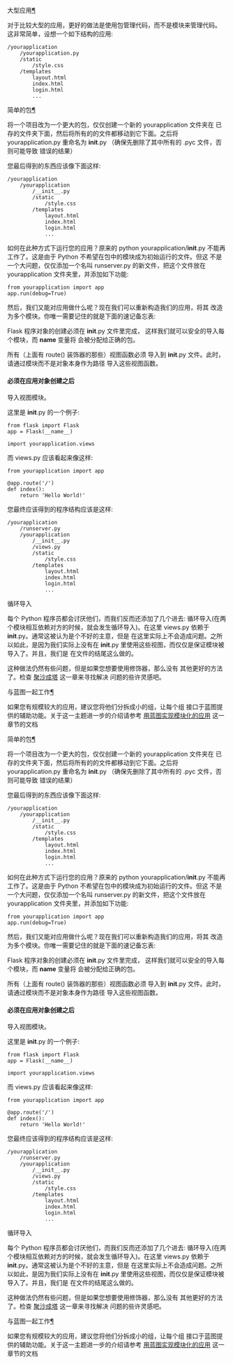 
<span id="larger-applications" ></span>
大型应用[¶](#larger-applications)

对于比较大型的应用，更好的做法是使用包管理代码，而不是模块来管理代码。
这非常简单，设想一个如下结构的应用:




```
/yourapplication
    /yourapplication.py
    /static
        /style.css
    /templates
        layout.html
        index.html
        login.html
        ...

```






<span id="id2" ></span>
简单的包[¶](#id2)

将一个项目改为一个更大的包，仅仅创建一个新的 yourapplication 文件夹在
已存的文件夹下面，然后将所有的的文件都移动到它下面。之后将 yourapplication.py
重命名为 __init__.py （确保先删除了其中所有的 .pyc 文件，否则可能导致
错误的结果）


您最后得到的东西应该像下面这样:




```
/yourapplication
    /yourapplication
        /__init__.py
        /static
            /style.css
        /templates
            layout.html
            index.html
            login.html
            ...

```






如何在此种方式下运行您的应用？原来的 python yourapplication/__init__.py
不能再工作了。这是由于 Python 不希望在包中的模块成为初始运行的文件。但这
不是一个大问题，仅仅添加一个名叫 runserver.py 的新文件，把这个文件放在
yourapplication 文件夹里，并添加如下功能:




```
from yourapplication import app
app.run(debug=True)

```






然后，我们又能对应用做什么呢？现在我们可以重新构造我们的应用，将其
改造为多个模块。你唯一需要记住的就是下面的速记备忘表:




Flask 程序对象的创建必须在 __init__.py 文件里完成，
这样我们就可以安全的导入每个模块，而 __name__ 变量将
会被分配给正确的包。

所有（上面有 route() 装饰器的那些）视图函数必须
导入到 __init__.py 文件。此时，请通过模块而不是对象本身作为路径
导入这些视图函数。

#### 必须在应用对象创建之后

 导入视图模块。


这里是 __init__.py 的一个例子:




```
from flask import Flask
app = Flask(__name__)

import yourapplication.views

```






而 views.py 应该看起来像这样:




```
from yourapplication import app

@app.route('/')
def index():
    return 'Hello World!'

```






您最终应该得到的程序结构应该是这样:




```
/yourapplication
    /runserver.py
    /yourapplication
        /__init__.py
        /views.py
        /static
            /style.css
        /templates
            layout.html
            index.html
            login.html
            ...

```







循环导入


每个 Python 程序员都会讨厌他们，而我们反而还添加了几个进去:
循环导入(在两个模块相互依赖对方的时候，就会发生循环导入)。在这里
views.py 依赖于 __init__.py。通常这被认为是个不好的主意，但是
在这里实际上不会造成问题。之所以如此，是因为我们实际上没有在
__init__.py 里使用这些视图，而仅仅是保证模块被导入了。并且，我们是
在文件的结尾这么做的。


这种做法仍然有些问题，但是如果您想要使用修饰器，那么没有
其他更好的方法了。检查 [聚沙成塔](http://docs.pythontab.com/flask/flask0.10/patterns/../becomingbig.html#becomingbig) 这一章来寻找解决
问题的些许灵感吧。








<span id="working-with-modules" ></span>
与蓝图一起工作[¶](#working-with-modules)

如果您有规模较大的应用，建议您将他们分拆成小的组，让每个组
接口于蓝图提供的辅助功能。关于这一主题进一步的介绍请参考
[用蓝图实现模块化的应用](http://docs.pythontab.com/flask/flask0.10/patterns/../blueprints.html#blueprints) 这一章节的文档








<span id="id2" ></span>
简单的包[¶](#id2)

将一个项目改为一个更大的包，仅仅创建一个新的 yourapplication 文件夹在
已存的文件夹下面，然后将所有的的文件都移动到它下面。之后将 yourapplication.py
重命名为 __init__.py （确保先删除了其中所有的 .pyc 文件，否则可能导致
错误的结果）


您最后得到的东西应该像下面这样:




```
/yourapplication
    /yourapplication
        /__init__.py
        /static
            /style.css
        /templates
            layout.html
            index.html
            login.html
            ...

```






如何在此种方式下运行您的应用？原来的 python yourapplication/__init__.py
不能再工作了。这是由于 Python 不希望在包中的模块成为初始运行的文件。但这
不是一个大问题，仅仅添加一个名叫 runserver.py 的新文件，把这个文件放在
yourapplication 文件夹里，并添加如下功能:




```
from yourapplication import app
app.run(debug=True)

```






然后，我们又能对应用做什么呢？现在我们可以重新构造我们的应用，将其
改造为多个模块。你唯一需要记住的就是下面的速记备忘表:




Flask 程序对象的创建必须在 __init__.py 文件里完成，
这样我们就可以安全的导入每个模块，而 __name__ 变量将
会被分配给正确的包。

所有（上面有 route() 装饰器的那些）视图函数必须
导入到 __init__.py 文件。此时，请通过模块而不是对象本身作为路径
导入这些视图函数。

#### 必须在应用对象创建之后

 导入视图模块。


这里是 __init__.py 的一个例子:




```
from flask import Flask
app = Flask(__name__)

import yourapplication.views

```






而 views.py 应该看起来像这样:




```
from yourapplication import app

@app.route('/')
def index():
    return 'Hello World!'

```






您最终应该得到的程序结构应该是这样:




```
/yourapplication
    /runserver.py
    /yourapplication
        /__init__.py
        /views.py
        /static
            /style.css
        /templates
            layout.html
            index.html
            login.html
            ...

```







循环导入


每个 Python 程序员都会讨厌他们，而我们反而还添加了几个进去:
循环导入(在两个模块相互依赖对方的时候，就会发生循环导入)。在这里
views.py 依赖于 __init__.py。通常这被认为是个不好的主意，但是
在这里实际上不会造成问题。之所以如此，是因为我们实际上没有在
__init__.py 里使用这些视图，而仅仅是保证模块被导入了。并且，我们是
在文件的结尾这么做的。


这种做法仍然有些问题，但是如果您想要使用修饰器，那么没有
其他更好的方法了。检查 [聚沙成塔](http://docs.pythontab.com/flask/flask0.10/patterns/../becomingbig.html#becomingbig) 这一章来寻找解决
问题的些许灵感吧。








<span id="working-with-modules" ></span>
与蓝图一起工作[¶](#working-with-modules)

如果您有规模较大的应用，建议您将他们分拆成小的组，让每个组
接口于蓝图提供的辅助功能。关于这一主题进一步的介绍请参考
[用蓝图实现模块化的应用](http://docs.pythontab.com/flask/flask0.10/patterns/../blueprints.html#blueprints) 这一章节的文档





